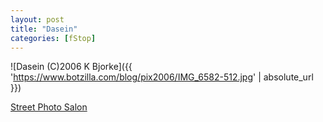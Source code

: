 ```yaml
---
layout: post
title: "Dasein"
categories: [fStop]
---
```



![Dasein (C)2006 K Bjorke]({{ 'https://www.botzilla.com/blog/pix2006/IMG_6582-512.jpg' | absolute_url }})


<a href="http://johnbrownlow.com/streetphoto/viewtopic.php?t=1722">Street Photo Salon</a>
